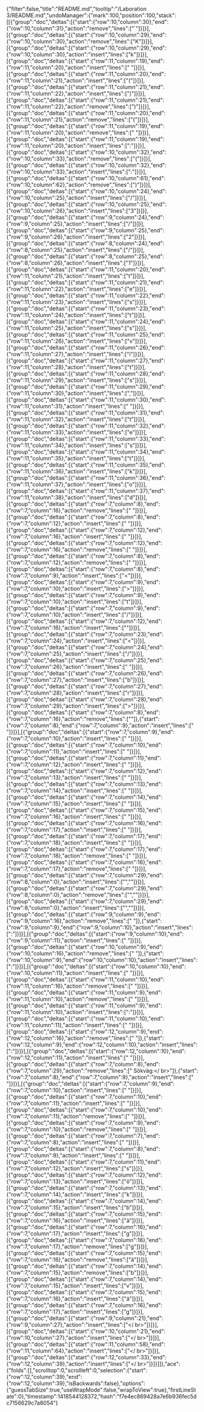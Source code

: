 {"filter":false,"title":"README.md","tooltip":"/Laboration 3/README.md","undoManager":{"mark":100,"position":100,"stack":[[{"group":"doc","deltas":[{"start":{"row":10,"column":30},"end":{"row":10,"column":31},"action":"remove","lines":["´"]}]}],[{"group":"doc","deltas":[{"start":{"row":10,"column":29},"end":{"row":10,"column":30},"action":"remove","lines":["K"]}]}],[{"group":"doc","deltas":[{"start":{"row":10,"column":29},"end":{"row":10,"column":30},"action":"insert","lines":["k"]}]}],[{"group":"doc","deltas":[{"start":{"row":11,"column":19},"end":{"row":11,"column":20},"action":"insert","lines":[" "]}]}],[{"group":"doc","deltas":[{"start":{"row":11,"column":20},"end":{"row":11,"column":21},"action":"insert","lines":["("]}]}],[{"group":"doc","deltas":[{"start":{"row":11,"column":21},"end":{"row":11,"column":22},"action":"insert","lines":[")"]}]}],[{"group":"doc","deltas":[{"start":{"row":11,"column":21},"end":{"row":11,"column":22},"action":"remove","lines":[")"]}]}],[{"group":"doc","deltas":[{"start":{"row":11,"column":20},"end":{"row":11,"column":21},"action":"remove","lines":["("]}]}],[{"group":"doc","deltas":[{"start":{"row":11,"column":19},"end":{"row":11,"column":20},"action":"remove","lines":[" "]}]}],[{"group":"doc","deltas":[{"start":{"row":11,"column":19},"end":{"row":11,"column":20},"action":"insert","lines":[":"]}]}],[{"group":"doc","deltas":[{"start":{"row":10,"column":32},"end":{"row":10,"column":33},"action":"remove","lines":["("]}]}],[{"group":"doc","deltas":[{"start":{"row":10,"column":32},"end":{"row":10,"column":33},"action":"insert","lines":[":"]}]}],[{"group":"doc","deltas":[{"start":{"row":10,"column":61},"end":{"row":10,"column":62},"action":"remove","lines":[")"]}]}],[{"group":"doc","deltas":[{"start":{"row":10,"column":24},"end":{"row":10,"column":25},"action":"insert","lines":["/"]}]}],[{"group":"doc","deltas":[{"start":{"row":10,"column":25},"end":{"row":10,"column":26},"action":"insert","lines":["3"]}]}],[{"group":"doc","deltas":[{"start":{"row":9,"column":24},"end":{"row":9,"column":25},"action":"insert","lines":["/"]}]}],[{"group":"doc","deltas":[{"start":{"row":9,"column":25},"end":{"row":9,"column":26},"action":"insert","lines":["2"]}]}],[{"group":"doc","deltas":[{"start":{"row":8,"column":24},"end":{"row":8,"column":25},"action":"insert","lines":["/"]}]}],[{"group":"doc","deltas":[{"start":{"row":8,"column":25},"end":{"row":8,"column":26},"action":"insert","lines":["1"]}]}],[{"group":"doc","deltas":[{"start":{"row":11,"column":20},"end":{"row":11,"column":21},"action":"insert","lines":["t"]}]}],[{"group":"doc","deltas":[{"start":{"row":11,"column":21},"end":{"row":11,"column":22},"action":"insert","lines":["e"]}]}],[{"group":"doc","deltas":[{"start":{"row":11,"column":22},"end":{"row":11,"column":23},"action":"insert","lines":["s"]}]}],[{"group":"doc","deltas":[{"start":{"row":11,"column":23},"end":{"row":11,"column":24},"action":"insert","lines":["t"]}]}],[{"group":"doc","deltas":[{"start":{"row":11,"column":24},"end":{"row":11,"column":25},"action":"insert","lines":["s"]}]}],[{"group":"doc","deltas":[{"start":{"row":11,"column":25},"end":{"row":11,"column":26},"action":"insert","lines":["v"]}]}],[{"group":"doc","deltas":[{"start":{"row":11,"column":26},"end":{"row":11,"column":27},"action":"insert","lines":["i"]}]}],[{"group":"doc","deltas":[{"start":{"row":11,"column":27},"end":{"row":11,"column":28},"action":"insert","lines":["t"]}]}],[{"group":"doc","deltas":[{"start":{"row":11,"column":28},"end":{"row":11,"column":29},"action":"insert","lines":["s"]}]}],[{"group":"doc","deltas":[{"start":{"row":11,"column":29},"end":{"row":11,"column":30},"action":"insert","lines":[","]}]}],[{"group":"doc","deltas":[{"start":{"row":11,"column":30},"end":{"row":11,"column":31},"action":"insert","lines":[" "]}]}],[{"group":"doc","deltas":[{"start":{"row":11,"column":31},"end":{"row":11,"column":32},"action":"insert","lines":["t"]}]}],[{"group":"doc","deltas":[{"start":{"row":11,"column":32},"end":{"row":11,"column":33},"action":"insert","lines":["e"]}]}],[{"group":"doc","deltas":[{"start":{"row":11,"column":33},"end":{"row":11,"column":34},"action":"insert","lines":["s"]}]}],[{"group":"doc","deltas":[{"start":{"row":11,"column":34},"end":{"row":11,"column":35},"action":"insert","lines":["t"]}]}],[{"group":"doc","deltas":[{"start":{"row":11,"column":35},"end":{"row":11,"column":36},"action":"insert","lines":["k"]}]}],[{"group":"doc","deltas":[{"start":{"row":11,"column":36},"end":{"row":11,"column":37},"action":"insert","lines":["o"]}]}],[{"group":"doc","deltas":[{"start":{"row":11,"column":37},"end":{"row":11,"column":38},"action":"insert","lines":["d"]}]}],[{"group":"doc","deltas":[{"start":{"row":7,"column":8},"end":{"row":7,"column":16},"action":"remove","lines":["        "]}]}],[{"group":"doc","deltas":[{"start":{"row":7,"column":8},"end":{"row":7,"column":12},"action":"insert","lines":["    "]}]}],[{"group":"doc","deltas":[{"start":{"row":7,"column":12},"end":{"row":7,"column":16},"action":"insert","lines":["    "]}]}],[{"group":"doc","deltas":[{"start":{"row":7,"column":12},"end":{"row":7,"column":16},"action":"remove","lines":["    "]}]}],[{"group":"doc","deltas":[{"start":{"row":7,"column":8},"end":{"row":7,"column":12},"action":"remove","lines":["    "]}]}],[{"group":"doc","deltas":[{"start":{"row":7,"column":8},"end":{"row":7,"column":9},"action":"insert","lines":["<"]}]}],[{"group":"doc","deltas":[{"start":{"row":7,"column":9},"end":{"row":7,"column":10},"action":"insert","lines":[">"]}]}],[{"group":"doc","deltas":[{"start":{"row":7,"column":9},"end":{"row":7,"column":10},"action":"insert","lines":["t"]}]}],[{"group":"doc","deltas":[{"start":{"row":7,"column":9},"end":{"row":7,"column":10},"action":"insert","lines":["/"]}]}],[{"group":"doc","deltas":[{"start":{"row":7,"column":12},"end":{"row":7,"column":16},"action":"insert","lines":["</t>"]}]}],[{"group":"doc","deltas":[{"start":{"row":7,"column":23},"end":{"row":7,"column":24},"action":"insert","lines":["<"]}]}],[{"group":"doc","deltas":[{"start":{"row":7,"column":24},"end":{"row":7,"column":25},"action":"insert","lines":["/"]}]}],[{"group":"doc","deltas":[{"start":{"row":7,"column":25},"end":{"row":7,"column":26},"action":"insert","lines":[" "]}]}],[{"group":"doc","deltas":[{"start":{"row":7,"column":26},"end":{"row":7,"column":27},"action":"insert","lines":["b"]}]}],[{"group":"doc","deltas":[{"start":{"row":7,"column":27},"end":{"row":7,"column":28},"action":"insert","lines":["r"]}]}],[{"group":"doc","deltas":[{"start":{"row":7,"column":28},"end":{"row":7,"column":29},"action":"insert","lines":[">"]}]}],[{"group":"doc","deltas":[{"start":{"row":7,"column":8},"end":{"row":7,"column":16},"action":"remove","lines":["</t></t>"]},{"start":{"row":7,"column":8},"end":{"row":7,"column":9},"action":"insert","lines":[" "]}]}],[{"group":"doc","deltas":[{"start":{"row":7,"column":9},"end":{"row":7,"column":10},"action":"insert","lines":[" "]}]}],[{"group":"doc","deltas":[{"start":{"row":7,"column":10},"end":{"row":7,"column":11},"action":"insert","lines":[" "]}]}],[{"group":"doc","deltas":[{"start":{"row":7,"column":11},"end":{"row":7,"column":12},"action":"insert","lines":[" "]}]}],[{"group":"doc","deltas":[{"start":{"row":7,"column":12},"end":{"row":7,"column":13},"action":"insert","lines":[" "]}]}],[{"group":"doc","deltas":[{"start":{"row":7,"column":13},"end":{"row":7,"column":14},"action":"insert","lines":[" "]}]}],[{"group":"doc","deltas":[{"start":{"row":7,"column":14},"end":{"row":7,"column":15},"action":"insert","lines":[" "]}]}],[{"group":"doc","deltas":[{"start":{"row":7,"column":15},"end":{"row":7,"column":16},"action":"insert","lines":[" "]}]}],[{"group":"doc","deltas":[{"start":{"row":7,"column":16},"end":{"row":7,"column":17},"action":"insert","lines":[" "]}]}],[{"group":"doc","deltas":[{"start":{"row":7,"column":17},"end":{"row":7,"column":18},"action":"insert","lines":[" "]}]}],[{"group":"doc","deltas":[{"start":{"row":7,"column":17},"end":{"row":7,"column":18},"action":"remove","lines":[" "]}]}],[{"group":"doc","deltas":[{"start":{"row":7,"column":16},"end":{"row":7,"column":17},"action":"remove","lines":[" "]}]}],[{"group":"doc","deltas":[{"start":{"row":7,"column":29},"end":{"row":8,"column":0},"action":"insert","lines":["",""]}]}],[{"group":"doc","deltas":[{"start":{"row":7,"column":29},"end":{"row":8,"column":0},"action":"remove","lines":["",""]}]}],[{"group":"doc","deltas":[{"start":{"row":7,"column":29},"end":{"row":8,"column":0},"action":"insert","lines":["",""]}]}],[{"group":"doc","deltas":[{"start":{"row":9,"column":9},"end":{"row":9,"column":16},"action":"remove","lines":["       "]},{"start":{"row":9,"column":9},"end":{"row":9,"column":10},"action":"insert","lines":[":"]}]}],[{"group":"doc","deltas":[{"start":{"row":9,"column":10},"end":{"row":9,"column":11},"action":"insert","lines":[" "]}]}],[{"group":"doc","deltas":[{"start":{"row":10,"column":9},"end":{"row":10,"column":16},"action":"remove","lines":["       "]},{"start":{"row":10,"column":9},"end":{"row":10,"column":10},"action":"insert","lines":[":"]}]}],[{"group":"doc","deltas":[{"start":{"row":10,"column":10},"end":{"row":10,"column":11},"action":"insert","lines":[" "]}]}],[{"group":"doc","deltas":[{"start":{"row":11,"column":10},"end":{"row":11,"column":16},"action":"remove","lines":["      "]}]}],[{"group":"doc","deltas":[{"start":{"row":11,"column":9},"end":{"row":11,"column":10},"action":"remove","lines":[" "]}]}],[{"group":"doc","deltas":[{"start":{"row":11,"column":9},"end":{"row":11,"column":10},"action":"insert","lines":[":"]}]}],[{"group":"doc","deltas":[{"start":{"row":11,"column":10},"end":{"row":11,"column":11},"action":"insert","lines":[" "]}]}],[{"group":"doc","deltas":[{"start":{"row":12,"column":9},"end":{"row":12,"column":16},"action":"remove","lines":["       "]},{"start":{"row":12,"column":9},"end":{"row":12,"column":10},"action":"insert","lines":[":"]}]}],[{"group":"doc","deltas":[{"start":{"row":12,"column":10},"end":{"row":12,"column":11},"action":"insert","lines":[" "]}]}],[{"group":"doc","deltas":[{"start":{"row":7,"column":8},"end":{"row":7,"column":29},"action":"remove","lines":["        Sökväg:</ br>"]},{"start":{"row":7,"column":8},"end":{"row":7,"column":9},"action":"insert","lines":[" "]}]}],[{"group":"doc","deltas":[{"start":{"row":7,"column":9},"end":{"row":7,"column":10},"action":"insert","lines":[" "]}]}],[{"group":"doc","deltas":[{"start":{"row":7,"column":10},"end":{"row":7,"column":11},"action":"insert","lines":[" "]}]}],[{"group":"doc","deltas":[{"start":{"row":7,"column":10},"end":{"row":7,"column":11},"action":"remove","lines":[" "]}]}],[{"group":"doc","deltas":[{"start":{"row":7,"column":9},"end":{"row":7,"column":10},"action":"remove","lines":[" "]}]}],[{"group":"doc","deltas":[{"start":{"row":7,"column":7},"end":{"row":7,"column":8},"action":"insert","lines":[" "]}]}],[{"group":"doc","deltas":[{"start":{"row":7,"column":8},"end":{"row":7,"column":9},"action":"insert","lines":[" "]}]}],[{"group":"doc","deltas":[{"start":{"row":7,"column":11},"end":{"row":7,"column":12},"action":"insert","lines":["s"]}]}],[{"group":"doc","deltas":[{"start":{"row":7,"column":12},"end":{"row":7,"column":13},"action":"insert","lines":["ö"]}]}],[{"group":"doc","deltas":[{"start":{"row":7,"column":13},"end":{"row":7,"column":14},"action":"insert","lines":["k"]}]}],[{"group":"doc","deltas":[{"start":{"row":7,"column":14},"end":{"row":7,"column":15},"action":"insert","lines":["b"]}]}],[{"group":"doc","deltas":[{"start":{"row":7,"column":15},"end":{"row":7,"column":16},"action":"insert","lines":["ä"]}]}],[{"group":"doc","deltas":[{"start":{"row":7,"column":16},"end":{"row":7,"column":17},"action":"insert","lines":["g"]}]}],[{"group":"doc","deltas":[{"start":{"row":7,"column":16},"end":{"row":7,"column":17},"action":"remove","lines":["g"]}]}],[{"group":"doc","deltas":[{"start":{"row":7,"column":15},"end":{"row":7,"column":16},"action":"remove","lines":["ä"]}]}],[{"group":"doc","deltas":[{"start":{"row":7,"column":14},"end":{"row":7,"column":15},"action":"remove","lines":["b"]}]}],[{"group":"doc","deltas":[{"start":{"row":7,"column":14},"end":{"row":7,"column":15},"action":"insert","lines":["v"]}]}],[{"group":"doc","deltas":[{"start":{"row":7,"column":15},"end":{"row":7,"column":16},"action":"insert","lines":["ä"]}]}],[{"group":"doc","deltas":[{"start":{"row":7,"column":16},"end":{"row":7,"column":17},"action":"insert","lines":["g"]}]}],[{"group":"doc","deltas":[{"start":{"row":9,"column":21},"end":{"row":9,"column":27},"action":"insert","lines":["</ br>"]}]}],[{"group":"doc","deltas":[{"start":{"row":10,"column":21},"end":{"row":10,"column":27},"action":"insert","lines":["</ br>"]}]}],[{"group":"doc","deltas":[{"start":{"row":11,"column":58},"end":{"row":11,"column":64},"action":"insert","lines":["</ br>"]}]}],[{"group":"doc","deltas":[{"start":{"row":12,"column":33},"end":{"row":12,"column":39},"action":"insert","lines":["</ br>"]}]}]]},"ace":{"folds":[],"scrolltop":0,"scrollleft":0,"selection":{"start":{"row":12,"column":39},"end":{"row":12,"column":39},"isBackwards":false},"options":{"guessTabSize":true,"useWrapMode":false,"wrapToView":true},"firstLineState":0},"timestamp":1418544128372,"hash":"f7e4ec869428a7e6b936fec5dc7156629c7a8054"}